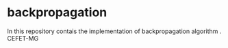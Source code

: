 # backpropagation
In this repository contais the implementation of backpropagation algorithm .
CEFET-MG
